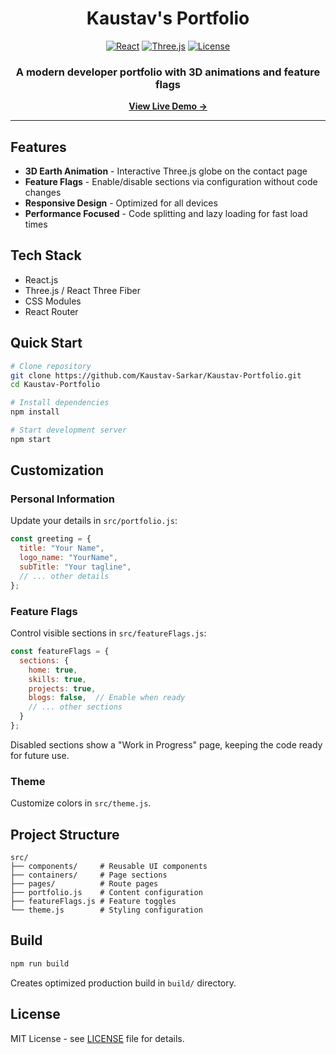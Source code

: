 <div align="center">
  
  # Kaustav's Portfolio
  
  [![React](https://img.shields.io/badge/React-61DAFB?style=for-the-badge&logo=react&logoColor=black)](https://reactjs.org/)
  [![Three.js](https://img.shields.io/badge/Three.js-black?style=for-the-badge&logo=three.js&logoColor=white)](https://threejs.org/)
  [![License](https://img.shields.io/badge/License-MIT-yellow.svg?style=for-the-badge)](LICENSE)
  
  <h3>A modern developer portfolio with 3D animations and feature flags</h3>
  
  **[View Live Demo →](https://kaustav-sarkar.com)**
  
</div>

---

## Features

- **3D Earth Animation** - Interactive Three.js globe on the contact page
- **Feature Flags** - Enable/disable sections via configuration without code changes
- **Responsive Design** - Optimized for all devices
- **Performance Focused** - Code splitting and lazy loading for fast load times

## Tech Stack

- React.js
- Three.js / React Three Fiber
- CSS Modules
- React Router

## Quick Start

```bash
# Clone repository
git clone https://github.com/Kaustav-Sarkar/Kaustav-Portfolio.git
cd Kaustav-Portfolio

# Install dependencies
npm install

# Start development server
npm start
```

## Customization

### Personal Information
Update your details in `src/portfolio.js`:
```javascript
const greeting = {
  title: "Your Name",
  logo_name: "YourName",
  subTitle: "Your tagline",
  // ... other details
};
```

### Feature Flags
Control visible sections in `src/featureFlags.js`:
```javascript
const featureFlags = {
  sections: {
    home: true,
    skills: true,
    projects: true,
    blogs: false,  // Enable when ready
    // ... other sections
  }
};
```

Disabled sections show a "Work in Progress" page, keeping the code ready for future use.

### Theme
Customize colors in `src/theme.js`.

## Project Structure

```
src/
├── components/     # Reusable UI components
├── containers/     # Page sections
├── pages/          # Route pages
├── portfolio.js    # Content configuration
├── featureFlags.js # Feature toggles
└── theme.js        # Styling configuration
```

## Build

```bash
npm run build
```

Creates optimized production build in `build/` directory.

## License

MIT License - see [LICENSE](LICENSE) file for details.
